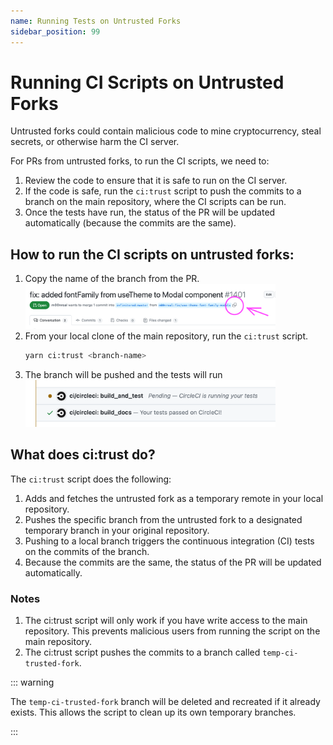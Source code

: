```yaml
---
name: Running Tests on Untrusted Forks
sidebar_position: 99
---
```


# Running CI Scripts on Untrusted Forks

Untrusted forks could contain malicious code to mine cryptocurrency, steal secrets, or otherwise harm the CI server.

For PRs from untrusted forks, to run the CI scripts, we need to:

1. Review the code to ensure that it is safe to run on the CI server.
2. If the code is safe, run the `ci:trust` script to push the commits to a branch on the main repository, where the CI scripts can be run.
3. Once the tests have run, the status of the PR will be updated automatically (because the commits are the same).

## How to run the CI scripts on untrusted forks:

1. Copy the name of the branch from the PR.
   <img src="./images/ci-copy-fork-branch.png" alt="ci-copy-fork-branch" width="400"/>
2. From your local clone of the main repository, run the `ci:trust` script.
    ```bash
    yarn ci:trust <branch-name>
    ```
3. The branch will be pushed and the tests will run
   <img src="./images/ci-tests-running.png" alt="ci-tests-running" width="400"/>

## What does ci:trust do?

The `ci:trust` script does the following:

1. Adds and fetches the untrusted fork as a temporary remote in your local repository.
2. Pushes the specific branch from the untrusted fork to a designated temporary branch in your original repository.
3. Pushing to a local branch triggers the continuous integration (CI) tests on the commits of the branch.
4. Because the commits are the same, the status of the PR will be updated automatically.

### Notes

1. The ci:trust script will only work if you have write access to the main repository. This prevents malicious users from running the script on the main repository.
2. The ci:trust script pushes the commits to a branch called `temp-ci-trusted-fork`.

::: warning

The `temp-ci-trusted-fork` branch will be deleted and recreated if it already exists. This allows the script to
clean up its own temporary branches.

:::
